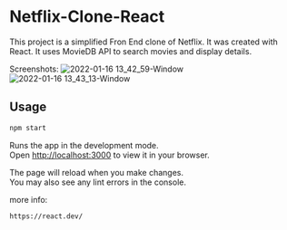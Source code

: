 
# Netflix-Clone-React 

This project is a simplified Fron End clone of Netflix. 
It was created with React. It uses MovieDB API to search movies and display details.  

Screenshots:
![2022-01-16 13_42_59-Window](https://user-images.githubusercontent.com/16153844/149669243-e50b3c1e-9a06-47cb-b211-b3b5f6c30a4e.jpg)
![2022-01-16 13_43_13-Window](https://user-images.githubusercontent.com/16153844/149669245-a3782f4a-6a0c-4d2d-882a-cb6f6861a45a.jpg)

## Usage
```bash   
npm start
```

Runs the app in the development mode.\
Open [http://localhost:3000](http://localhost:3000) to view it in your browser.

The page will reload when you make changes.\
You may also see any lint errors in the console.

more info:
```html
https://react.dev/
```

